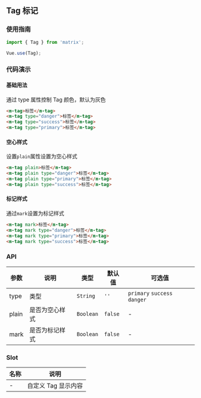 ## Tag 标记

### 使用指南
``` javascript
import { Tag } from 'matrix';

Vue.use(Tag);
```

### 代码演示

#### 基础用法
通过 type 属性控制 Tag 颜色，默认为灰色

```html
<m-tag>标签</m-tag>
<m-tag type="danger">标签</m-tag>
<m-tag type="success">标签</m-tag>
<m-tag type="primary">标签</m-tag>
```

#### 空心样式
设置`plain`属性设置为空心样式

```html
<m-tag plain>标签</m-tag>
<m-tag plain type="danger">标签</m-tag>
<m-tag plain type="primary">标签</m-tag>
<m-tag plain type="success">标签</m-tag>
```

#### 标记样式
通过`mark`设置为标记样式

```html
<m-tag mark>标签</m-tag>
<m-tag mark type="danger">标签</m-tag>
<m-tag mark type="primary">标签</m-tag>
<m-tag mark type="success">标签</m-tag>
```

### API

| 参数 | 说明 | 类型 | 默认值 | 可选值 |
|-----------|-----------|-----------|-------------|-------------|
| type | 类型 | `String` | `''`| `primary` `success` `danger` |
| plain | 是否为空心样式 | `Boolean` | `false` | - |
| mark | 是否为标记样式 | `Boolean` | `false` | - |

### Slot

| 名称 | 说明 |
|-----------|-----------|
| - | 自定义 Tag 显示内容 |
